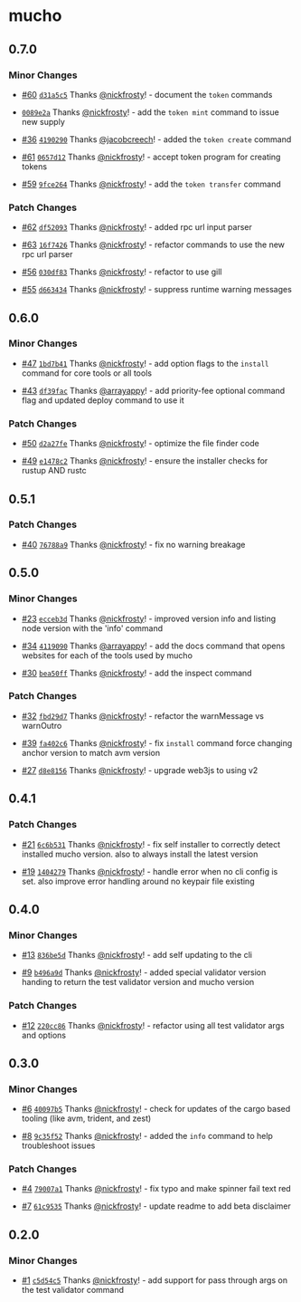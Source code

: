 # mucho

## 0.7.0

### Minor Changes

- [#60](https://github.com/solana-foundation/mucho/pull/60)
  [`d31a5c5`](https://github.com/solana-foundation/mucho/commit/d31a5c5cba552a2a7c00f1fedae4fb432fa0a3bf)
  Thanks [@nickfrosty](https://github.com/nickfrosty)! - document the `token`
  commands

- [`0089e2a`](https://github.com/solana-foundation/mucho/commit/0089e2ab9fac541dfe5967cea2cd951760050508)
  Thanks [@nickfrosty](https://github.com/nickfrosty)! - add the `token mint`
  command to issue new supply

- [#36](https://github.com/solana-foundation/mucho/pull/36)
  [`4190290`](https://github.com/solana-foundation/mucho/commit/419029093de4eb5c6a4378634a650fc4f2254a05)
  Thanks [@jacobcreech](https://github.com/jacobcreech)! - added the
  `token create` command

- [#61](https://github.com/solana-foundation/mucho/pull/61)
  [`0657d12`](https://github.com/solana-foundation/mucho/commit/0657d125359d333c1fefeda52e579f75caa5e52d)
  Thanks [@nickfrosty](https://github.com/nickfrosty)! - accept token program
  for creating tokens

- [#59](https://github.com/solana-foundation/mucho/pull/59)
  [`9fce264`](https://github.com/solana-foundation/mucho/commit/9fce264a66cf0c2eca0cb4015d35c25c761270a4)
  Thanks [@nickfrosty](https://github.com/nickfrosty)! - add the
  `token transfer` command

### Patch Changes

- [#62](https://github.com/solana-foundation/mucho/pull/62)
  [`df52093`](https://github.com/solana-foundation/mucho/commit/df52093d35dd8a244e9728b9eeb03277fb020fdc)
  Thanks [@nickfrosty](https://github.com/nickfrosty)! - added rpc url input
  parser

- [#63](https://github.com/solana-foundation/mucho/pull/63)
  [`16f7426`](https://github.com/solana-foundation/mucho/commit/16f74261b784c4f7f0156a178332620e70932624)
  Thanks [@nickfrosty](https://github.com/nickfrosty)! - refactor commands to
  use the new rpc url parser

- [#56](https://github.com/solana-foundation/mucho/pull/56)
  [`030df83`](https://github.com/solana-foundation/mucho/commit/030df83f7c077d6f972156c303e8308b17ae9b59)
  Thanks [@nickfrosty](https://github.com/nickfrosty)! - refactor to use gill

- [#55](https://github.com/solana-foundation/mucho/pull/55)
  [`d663434`](https://github.com/solana-foundation/mucho/commit/d663434e1444a83ac4647afe3988296360e19c01)
  Thanks [@nickfrosty](https://github.com/nickfrosty)! - suppress runtime
  warning messages

## 0.6.0

### Minor Changes

- [#47](https://github.com/solana-developers/mucho/pull/47)
  [`1bd7b41`](https://github.com/solana-developers/mucho/commit/1bd7b413875cff694b428f40cf28c8a3e43bd824)
  Thanks [@nickfrosty](https://github.com/nickfrosty)! - add option flags to the
  `install` command for core tools or all tools

- [#43](https://github.com/solana-developers/mucho/pull/43)
  [`df39fac`](https://github.com/solana-developers/mucho/commit/df39facb7e9fccd90b86933df963c70772aef99f)
  Thanks [@arrayappy](https://github.com/arrayappy)! - add priority-fee optional
  command flag and updated deploy command to use it

### Patch Changes

- [#50](https://github.com/solana-developers/mucho/pull/50)
  [`d2a27fe`](https://github.com/solana-developers/mucho/commit/d2a27fe2eac66ec02dd969aed87354887d031901)
  Thanks [@nickfrosty](https://github.com/nickfrosty)! - optimize the file
  finder code

- [#49](https://github.com/solana-developers/mucho/pull/49)
  [`e1478c2`](https://github.com/solana-developers/mucho/commit/e1478c20332f8886ea2daec7fadf98ec184aade0)
  Thanks [@nickfrosty](https://github.com/nickfrosty)! - ensure the installer
  checks for rustup AND rustc

## 0.5.1

### Patch Changes

- [#40](https://github.com/solana-developers/mucho/pull/40)
  [`76788a9`](https://github.com/solana-developers/mucho/commit/76788a94ee73231e61887dea9af220c39549072b)
  Thanks [@nickfrosty](https://github.com/nickfrosty)! - fix no warning breakage

## 0.5.0

### Minor Changes

- [#23](https://github.com/solana-developers/mucho/pull/23)
  [`ecceb3d`](https://github.com/solana-developers/mucho/commit/ecceb3d55f912d0c271ecd82c126c8913a1c913f)
  Thanks [@nickfrosty](https://github.com/nickfrosty)! - improved version info
  and listing node version with the 'info' command

- [#34](https://github.com/solana-developers/mucho/pull/34)
  [`4119090`](https://github.com/solana-developers/mucho/commit/411909086c4a796279b23c1dcb7b54f22ec598ab)
  Thanks [@arrayappy](https://github.com/arrayappy)! - add the docs command that
  opens websites for each of the tools used by mucho

- [#30](https://github.com/solana-developers/mucho/pull/30)
  [`bea50ff`](https://github.com/solana-developers/mucho/commit/bea50ff2ed8773de976a6483eccf7e8ce370d758)
  Thanks [@nickfrosty](https://github.com/nickfrosty)! - add the inspect command

### Patch Changes

- [#32](https://github.com/solana-developers/mucho/pull/32)
  [`fbd29d7`](https://github.com/solana-developers/mucho/commit/fbd29d701f71c9410232ab08f360dcec66b150bc)
  Thanks [@nickfrosty](https://github.com/nickfrosty)! - refactor the
  warnMessage vs warnOutro

- [#39](https://github.com/solana-developers/mucho/pull/39)
  [`fa402c6`](https://github.com/solana-developers/mucho/commit/fa402c6e2c47cad08a499e76cd6a6513b8c82c00)
  Thanks [@nickfrosty](https://github.com/nickfrosty)! - fix `install` command
  force changing anchor version to match avm version

- [#27](https://github.com/solana-developers/mucho/pull/27)
  [`d8e8156`](https://github.com/solana-developers/mucho/commit/d8e81561bced8feff6ee446bf2601efceb8097bd)
  Thanks [@nickfrosty](https://github.com/nickfrosty)! - upgrade web3js to using
  v2

## 0.4.1

### Patch Changes

- [#21](https://github.com/solana-developers/mucho/pull/21)
  [`6c6b531`](https://github.com/solana-developers/mucho/commit/6c6b53106ff1ee80d37b99522699a766f02ba2e7)
  Thanks [@nickfrosty](https://github.com/nickfrosty)! - fix self installer to
  correctly detect installed mucho version. also to always install the latest
  version

- [#19](https://github.com/solana-developers/mucho/pull/19)
  [`1404279`](https://github.com/solana-developers/mucho/commit/14042795532516ae05c0835e044902eb389636b5)
  Thanks [@nickfrosty](https://github.com/nickfrosty)! - handle error when no
  cli config is set. also improve error handling around no keypair file existing

## 0.4.0

### Minor Changes

- [#13](https://github.com/solana-developers/mucho/pull/13)
  [`836be5d`](https://github.com/solana-developers/mucho/commit/836be5d6843bc74bcf1e92e68ee2b13d7d5cfb6c)
  Thanks [@nickfrosty](https://github.com/nickfrosty)! - add self updating to
  the cli

- [#9](https://github.com/solana-developers/mucho/pull/9)
  [`b496a9d`](https://github.com/solana-developers/mucho/commit/b496a9d28a65665fa2f2df074d16a0195ea51cc0)
  Thanks [@nickfrosty](https://github.com/nickfrosty)! - added special validator
  version handing to return the test validator version and mucho version

### Patch Changes

- [#12](https://github.com/solana-developers/mucho/pull/12)
  [`220cc86`](https://github.com/solana-developers/mucho/commit/220cc86f5db02ed2e9dd67827ba056bf7a7f0be7)
  Thanks [@nickfrosty](https://github.com/nickfrosty)! - refactor using all test
  validator args and options

## 0.3.0

### Minor Changes

- [#6](https://github.com/solana-developers/mucho/pull/6)
  [`40097b5`](https://github.com/solana-developers/mucho/commit/40097b5cf9811776a9cbde1bbf705be44af59a98)
  Thanks [@nickfrosty](https://github.com/nickfrosty)! - check for updates of
  the cargo based tooling (like avm, trident, and zest)

- [#8](https://github.com/solana-developers/mucho/pull/8)
  [`9c35f52`](https://github.com/solana-developers/mucho/commit/9c35f52a55c97ea2c871b5a066fd423aa9ad1e4f)
  Thanks [@nickfrosty](https://github.com/nickfrosty)! - added the `info`
  command to help troubleshoot issues

### Patch Changes

- [#4](https://github.com/solana-developers/mucho/pull/4)
  [`79007a1`](https://github.com/solana-developers/mucho/commit/79007a17fb45c3c2433150bbb9a49df212562e01)
  Thanks [@nickfrosty](https://github.com/nickfrosty)! - fix typo and make
  spinner fail text red

- [#7](https://github.com/solana-developers/mucho/pull/7)
  [`61c9535`](https://github.com/solana-developers/mucho/commit/61c9535852eaba39c9a7b4cd7819143d3ab296d6)
  Thanks [@nickfrosty](https://github.com/nickfrosty)! - update readme to add
  beta disclaimer

## 0.2.0

### Minor Changes

- [#1](https://github.com/solana-developers/mucho/pull/1)
  [`c5d54c5`](https://github.com/solana-developers/mucho/commit/c5d54c5e4b94d32256a6a891abab2d4bd8598314)
  Thanks [@nickfrosty](https://github.com/nickfrosty)! - add support for pass
  through args on the test validator command
